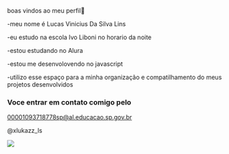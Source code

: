 boas vindos ao meu perfil🐤 

-meu nome é Lucas Vinicius Da Silva Lins

-eu estudo na escola Ivo Liboni no horario da noite

-estou estudando no Alura 

-estou me desenvolovendo no javascript

-utilizo esse espaço para a minha organização e compatilhamento do meus projetos desenvolvidos

 ### Voce entrar em contato comigo pelo

 00001093718778sp@al.educacao.sp.gov.br

 @xlukazz_ls

![](https://media1.tenor.com/m/aPgTU-Z9j1MAAAAd/funny-dogs-cute.gif)
